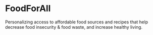 # FoodForAll
Personalizing access to affordable food sources and recipes that help decrease food insecurity &amp; food waste, and increase healthy living.
